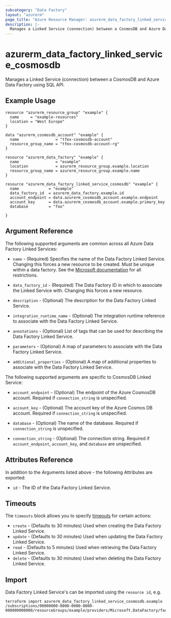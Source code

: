 ```yaml
---
subcategory: "Data Factory"
layout: "azurerm"
page_title: "Azure Resource Manager: azurerm_data_factory_linked_service_cosmosdb"
description: |-
  Manages a Linked Service (connection) between a CosmosDB and Azure Data Factory using SQL API.
---
```


# azurerm_data_factory_linked_service_cosmosdb

Manages a Linked Service (connection) between a CosmosDB and Azure Data Factory using SQL API.


## Example Usage

```hcl
resource "azurerm_resource_group" "example" {
  name     = "example-resources"
  location = "West Europe"
}

data "azurerm_cosmosdb_account" "example" {
  name                = "tfex-cosmosdb-account"
  resource_group_name = "tfex-cosmosdb-account-rg"
}

resource "azurerm_data_factory" "example" {
  name                = "example"
  location            = azurerm_resource_group.example.location
  resource_group_name = azurerm_resource_group.example.name
}

resource "azurerm_data_factory_linked_service_cosmosdb" "example" {
  name             = "example"
  data_factory_id  = azurerm_data_factory.example.id
  account_endpoint = data.azurerm_cosmosdb_account.example.endpoint
  account_key      = data.azurerm_cosmosdb_account.example.primary_key
  database         = "foo"

}
```

## Argument Reference

The following supported arguments are common across all Azure Data Factory Linked Services:

* `name` - (Required) Specifies the name of the Data Factory Linked Service. Changing this forces a new resource to be created. Must be unique within a data factory. See the [Microsoft documentation](https://docs.microsoft.com/azure/data-factory/naming-rules) for all restrictions.

* `data_factory_id` - (Required) The Data Factory ID in which to associate the Linked Service with. Changing this forces a new resource.

* `description` - (Optional) The description for the Data Factory Linked Service.

* `integration_runtime_name` - (Optional) The integration runtime reference to associate with the Data Factory Linked Service.

* `annotations` - (Optional) List of tags that can be used for describing the Data Factory Linked Service.

* `parameters` - (Optional) A map of parameters to associate with the Data Factory Linked Service.

* `additional_properties` - (Optional) A map of additional properties to associate with the Data Factory Linked Service.

The following supported arguments are specific to CosmosDB Linked Service:

* `account_endpoint` - (Optional) The endpoint of the Azure CosmosDB account. Required if `connection_string` is unspecified.

* `account_key` - (Optional) The account key of the Azure Cosmos DB account. Required if `connection_string` is unspecified.

* `database` - (Optional) The name of the database. Required if `connection_string` is unspecified.

* `connection_string` - (Optional) The connection string. Required if `account_endpoint`, `account_key`, and `database` are unspecified.

## Attributes Reference

In addition to the Arguments listed above - the following Attributes are exported:

* `id` - The ID of the Data Factory Linked Service.

## Timeouts

The `timeouts` block allows you to specify [timeouts](https://www.terraform.io/language/resources/syntax#operation-timeouts) for certain actions:

* `create` - (Defaults to 30 minutes) Used when creating the Data Factory Linked Service.
* `update` - (Defaults to 30 minutes) Used when updating the Data Factory Linked Service.
* `read` - (Defaults to 5 minutes) Used when retrieving the Data Factory Linked Service.
* `delete` - (Defaults to 30 minutes) Used when deleting the Data Factory Linked Service.

## Import

Data Factory Linked Service's can be imported using the `resource id`, e.g.

```shell
terraform import azurerm_data_factory_linked_service_cosmosdb.example /subscriptions/00000000-0000-0000-0000-000000000000/resourceGroups/example/providers/Microsoft.DataFactory/factories/example/linkedservices/example
```

